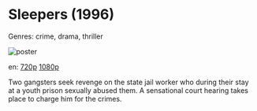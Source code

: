 # Sleepers (1996)

Genres: crime, drama, thriller

![poster](http://image.tmdb.org/t/p/w500/cDqEv4Fw4JZh2zCfecqw3z09L8z.jpg)

en:
  [720p](magnet:?xt=urn:btih:BDA7320F1FFF8ED63E67E8101557BB7125D11EF3&tr=udp://glotorrents.pw:6969/announce&tr=udp://tracker.opentrackr.org:1337/announce&tr=udp://torrent.gresille.org:80/announce&tr=udp://tracker.openbittorrent.com:80&tr=udp://tracker.coppersurfer.tk:6969&tr=udp://tracker.leechers-paradise.org:6969&tr=udp://p4p.arenabg.ch:1337&tr=udp://tracker.internetwarriors.net:1337)
  [1080p](magnet:?xt=urn:btih:B2AEF53F11B9DC63C1576424544DE53530959215&tr=udp://glotorrents.pw:6969/announce&tr=udp://tracker.opentrackr.org:1337/announce&tr=udp://torrent.gresille.org:80/announce&tr=udp://tracker.openbittorrent.com:80&tr=udp://tracker.coppersurfer.tk:6969&tr=udp://tracker.leechers-paradise.org:6969&tr=udp://p4p.arenabg.ch:1337&tr=udp://tracker.internetwarriors.net:1337)
  


Two gangsters seek revenge on the state jail worker who during their stay at a youth prison sexually abused them. A sensational court hearing takes place to charge him for the crimes.